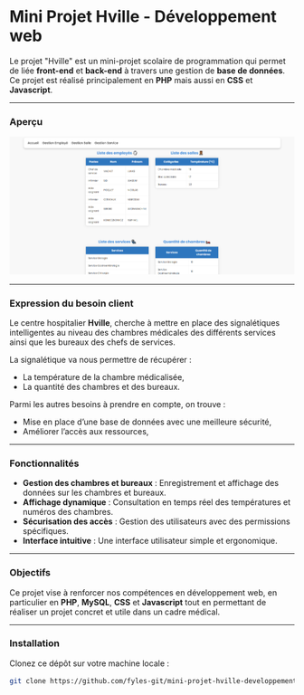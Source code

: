 # Mini Projet Hville - Développement web

Le projet "Hville" est un mini-projet scolaire de programmation qui permet de liée **front-end** et **back-end** à travers une gestion de **base de données**. Ce projet est réalisé principalement en **PHP** mais aussi en **CSS** et **Javascript**.

---

### Aperçu

![Aperçu du tableau de bord](./hville.png)

---

### Expression du besoin client

Le centre hospitalier **Hville**, cherche à mettre en place des signalétiques intelligentes au niveau des chambres médicales des différents services ainsi que les bureaux des chefs de services.

La signalétique va nous permettre de récupérer :   
- La température de la chambre médicalisée,   
- La quantité des chambres et des bureaux.

Parmi les autres besoins à prendre en compte, on trouve :   
- Mise en place d’une base de données avec une meilleure sécurité,   
- Améliorer l’accès aux ressources,   

---

### Fonctionnalités

- **Gestion des chambres et bureaux** : Enregistrement et affichage des données sur les chambres et bureaux.
- **Affichage dynamique** : Consultation en temps réel des températures et numéros des chambres.
- **Sécurisation des accès** : Gestion des utilisateurs avec des permissions spécifiques.
- **Interface intuitive** : Une interface utilisateur simple et ergonomique.

---

### Objectifs

Ce projet vise à renforcer nos compétences en développement web, en particulier en **PHP**, **MySQL**, **CSS** et **Javascript** tout en permettant de réaliser un projet concret et utile dans un cadre médical.

---

### Installation

Clonez ce dépôt sur votre machine locale :
   ```bash
   git clone https://github.com/fyles-git/mini-projet-hville-developpement-web.git

